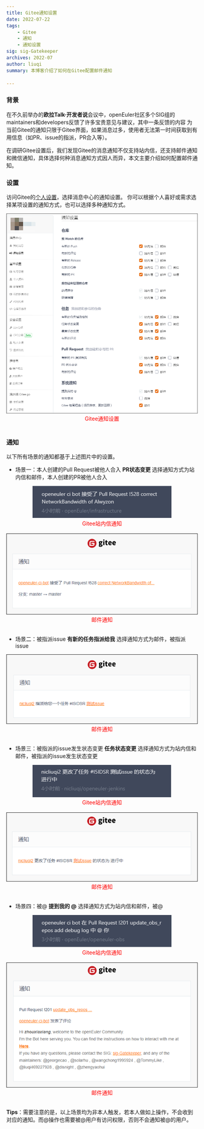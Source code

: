 ```yaml
--- 
title: Gitee通知设置
date: 2022-07-22
tags:
    - Gitee
    - 通知
    - 通知设置
sig: sig-Gatekeeper
archives: 2022-07
author: liuqi
summary: 本博客介绍了如何在Gitee配置邮件通知

---
```


### 背景
在不久前举办的**欧拉Talk·开发者说**会议中，openEuler社区多个SIG组的maintainers和developers反馈了许多宝贵意见与建议，其中一条反馈的内容
为当前Gitee的通知只限于Gitee界面，如果消息过多，使用者无法第一时间获取到有用信息（如PR、issue的指派，PR合入等）。

在调研Gitee设置后，我们发现Gitee的消息通知不仅支持站内信，还支持邮件通知和微信通知，具体选择何种消息通知方式因人而异，本文主要介绍如何配置邮件通知。

### 设置
访问Gitee的[个人设置](https://gitee.com/profile/account_information)，选择消息中心的通知设置。
你可以根据个人喜好或需求选择某项设置的通知方式，也可以选择多种通知方式。
<div align="center"><img src="./2022-07-22-gitee-notification-settings-01.png" alt="01.png"/></div>
<div align="center"><font color=red>Gitee通知设置</font></div><br/>

### 通知
以下所有场景的通知都基于上述图片中的设置。
- 场景一：本人创建的Pull Request被他人合入
**PR状态变更** 选择通知方式为站内信和邮件，本人创建的PR被他人合入
<div align="center"><img src="./2022-07-22-gitee-notification-settings-02.png" alt="02.png"/></div>
<div align="center"><font color=red>Gitee站内信通知</font></div><br/>

<div align="center"><img src="./2022-07-22-gitee-notification-settings-03.png" alt="03.png"/></div>
<div align="center"><font color=red>邮件通知</font></div><br/>

- 场景二：被指派issue
**有新的任务指派给我** 选择通知方式为邮件，被指派issue
<div align="center"><img src="./2022-07-22-gitee-notification-settings-04.png" alt="04.png"/></div>
<div align="center"><font color=red>邮件通知</font></div><br/>

- 场景三：被指派的issue发生状态变更
**任务状态变更** 选择通知方式为站内信和邮件，被指派的issue发生状态变更
<div align="center"><img src="./2022-07-22-gitee-notification-settings-05.png" alt="05.png"/></div>
<div align="center"><font color=red>Gitee站内信通知</font></div><br/>

<div align="center"><img src="./2022-07-22-gitee-notification-settings-06.png" alt="06.png"/></div>
<div align="center"><font color=red>邮件通知</font></div><br/>

- 场景四：被@
**提到我的 @** 选择通知方式为站内信和邮件，被@
<div align="center"><img src="./2022-07-22-gitee-notification-settings-07.png" alt="07.png"/></div>
<div align="center"><font color=red>Gitee站内信通知</font></div><br/>

<div align="center"><img src="./2022-07-22-gitee-notification-settings-08.png" alt="08.png"/></div>
<div align="center"><font color=red>邮件通知</font></div><br/>

**Tips**：需要注意的是，以上场景均为非本人触发，若本人做如上操作，不会收到对应的通知。而@操作也需要被@用户有访问权限，否则不会通知被@的用户。
